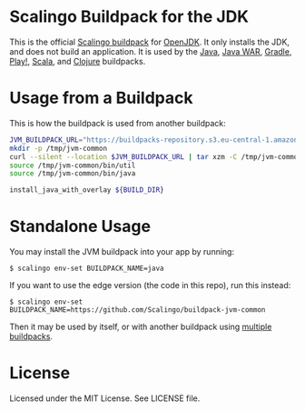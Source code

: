 # Scalingo Buildpack for the JDK

This is the official [Scalingo
buildpack](https://doc.scalingo.com/platform/deployment/buildpacks) for
[OpenJDK](http://openjdk.java.net/). It only installs the JDK, and does not
build an application. It is used by the
[Java](https://github.com/Scalingo/java-buildpack),
[Java WAR](https://github.com/Scalingo/java-war-buildpack),
[Gradle](https://github.com/Scalingo/gradle-buildpack),
[Play!](https://github.com/Scalingo/play-buildpack),
[Scala](https://github.com/Scalingo/scala-buildpack), and
[Clojure](https://github.com/Scalingo/clojure-buildpack) buildpacks.

# Usage from a Buildpack

This is how the buildpack is used from another buildpack:

```bash
JVM_BUILDPACK_URL="https://buildpacks-repository.s3.eu-central-1.amazonaws.com/jvm-common.tar.xz"
mkdir -p /tmp/jvm-common
curl --silent --location $JVM_BUILDPACK_URL | tar xzm -C /tmp/jvm-common --strip-components=1
source /tmp/jvm-common/bin/util
source /tmp/jvm-common/bin/java

install_java_with_overlay ${BUILD_DIR}
```

# Standalone Usage

You may install the JVM buildpack into your app by running:

```
$ scalingo env-set BUILDPACK_NAME=java
```

If you want to use the edge version (the code in this repo), run this instead:

```
$ scalingo env-set BUILDPACK_NAME=https://github.com/Scalingo/buildpack-jvm-common
```

Then it may be used by itself, or with another buildpack using [multiple
buildpacks](https://doc.scalingo.com/platform/deployment/buildpacks/multi#top-of-page).

# License

Licensed under the MIT License. See LICENSE file.
